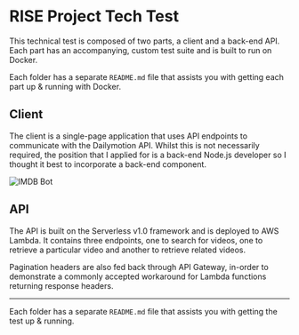 # RISE Project Tech Test

This technical test is composed of two parts, a client and a back-end API. Each part has an accompanying, custom test suite and is built to run on Docker.

Each folder has a separate `README.md` file that assists you with getting each part up & running with Docker.

## Client

The client is a single-page application that uses API endpoints to communicate with the Dailymotion API. Whilst this is not necessarily required, the position that I applied for is a back-end Node.js developer so I thought it best to incorporate a back-end component.

![IMDB Bot](https://github.com/davidkelley/rise-motion-test/blob/master/.github/images/demo.gif?raw=true "RISE Motion")

## API

The API is built on the Serverless v1.0 framework and is deployed to AWS Lambda. It contains three endpoints, one to search for videos, one to retrieve a particular video and another to retrieve related videos.

Pagination headers are also fed back through API Gateway, in-order to demonstrate a commonly accepted workaround for Lambda functions returning response headers.

---

Each folder has a separate `README.md` file that assists you with getting the test up & running.
